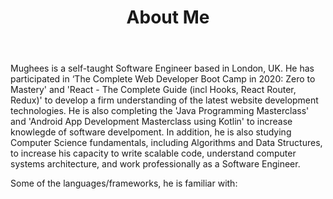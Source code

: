 ﻿---
title: 'About Me'
avatar: './me.jpg'
skills:
  - Java & JavaFX
  - JavaScript (ES6+)
  - Kotlin
  - React
  - Python
  - Gatsby
  - HTML5 & CSS3
  - Node.js
  - MATLAB
  - Express
---

Mughees is a self-taught Software Engineer based in London, UK. He has participated in ‘The Complete Web Developer Boot Camp in 2020: Zero to Mastery' and 'React - The Complete Guide (incl Hooks, React Router, Redux)' to develop a firm understanding of the latest website development technologies. He is also completing the 'Java Programming Masterclass' and 'Android App Development Masterclass using Kotlin' to increase knowlegde of software develpoment. In addition, he is also studying Computer Science fundamentals, including Algorithms and Data Structures, to increase his capacity to write scalable code, understand computer systems architecture, and work professionally as a Software Engineer.

Some of the languages/frameworks, he is familiar with: 
